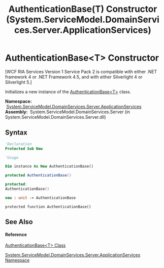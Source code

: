 ﻿---
title: AuthenticationBase(T) Constructor  (System.ServiceModel.DomainServices.Server.ApplicationServices)
TOCTitle: AuthenticationBase(T) Constructor
ms:assetid: M:System.ServiceModel.DomainServices.Server.ApplicationServices.AuthenticationBase`1.#ctor
ms:mtpsurl: https://msdn.microsoft.com/en-us/library/Ff423223(v=VS.91)
ms:contentKeyID: 28755588
ms.date: 01/27/2012
mtps_version: v=VS.91
f1_keywords:
- System.ServiceModel.DomainServices.Server.ApplicationServices.AuthenticationBase`1.#ctor
- System.ServiceModel.DomainServices.Server.ApplicationServices.AuthenticationBase`1.AuthenticationBase
dev_langs:
- CSharp
- JScript
- VB
- FSharp
- c++
api_location:
- System.ServiceModel.DomainServices.Server.dll
api_name:
- System.ServiceModel.DomainServices.Server.ApplicationServices.AuthenticationBase`1..ctor
api_type:
- Managed
topic_type:
- apiref
- kbSyntax
product_family_name: VS
ROBOTS: INDEX,FOLLOW
---

# AuthenticationBase\<T\> Constructor

\[WCF RIA Services Version 1 Service Pack 2 is compatible with either .NET framework 4 or .NET Framework 4.5, and with either Silverlight 4 or Silverlight 5.\]

Initializes a new instance of the [AuthenticationBase\<T\>](ff422449\(v=vs.91\).md) class.

**Namespace:**  [System.ServiceModel.DomainServices.Server.ApplicationServices](ff422719\(v=vs.91\).md)  
**Assembly:**  System.ServiceModel.DomainServices.Server (in System.ServiceModel.DomainServices.Server.dll)

## Syntax

``` vb
'Declaration
Protected Sub New
```

``` vb
'Usage

Dim instance As New AuthenticationBase()
```

``` csharp
protected AuthenticationBase()
```

``` c++
protected:
AuthenticationBase()
```

``` fsharp
new : unit -> AuthenticationBase
```

``` jscript
protected function AuthenticationBase()
```

## See Also

#### Reference

[AuthenticationBase\<T\> Class](ff422449\(v=vs.91\).md)

[System.ServiceModel.DomainServices.Server.ApplicationServices Namespace](ff422719\(v=vs.91\).md)

